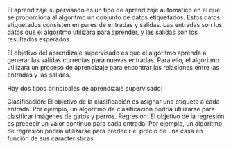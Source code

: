 El aprendizaje supervisado es un tipo de aprendizaje automático en el que se proporciona al algoritmo un conjunto de datos etiquetados. Estos datos etiquetados consisten en pares de entradas y salidas. Las entradas son los datos que el algoritmo utilizará para aprender, y las salidas son los resultados esperados.

El objetivo del aprendizaje supervisado es que el algoritmo aprenda a generar las salidas correctas para nuevas entradas. Para ello, el algoritmo utilizará un proceso de aprendizaje para encontrar las relaciones entre las entradas y las salidas.

Hay dos tipos principales de aprendizaje supervisado:

Clasificación: El objetivo de la clasificación es asignar una etiqueta a cada entrada. Por ejemplo, un algoritmo de clasificación podría utilizarse para clasificar imágenes de gatos y perros.
Regresión: El objetivo de la regresión es predecir un valor continuo para cada entrada. Por ejemplo, un algoritmo de regresión podría utilizarse para predecir el precio de una casa en función de sus características.


